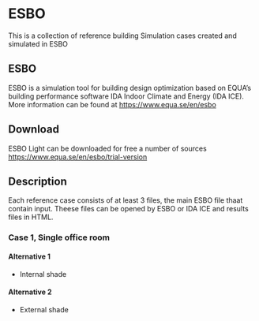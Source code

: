 # ESBO
This is a collection of reference building Simulation cases created and simulated in ESBO 

## ESBO
ESBO is a simulation tool for building design optimization based on EQUA’s building performance software IDA Indoor Climate and Energy (IDA ICE). More information can be found at https://www.equa.se/en/esbo

## Download
ESBO Light can be downloaded for free a number of sources https://www.equa.se/en/esbo/trial-version

## Description
Each reference case consists of at least 3 files, the main ESBO file thaat contain input. Theese files can be opened by ESBO or IDA ICE and results files in HTML. 

### Case 1, Single office room
#### Alternative 1
- Internal shade
#### Alternative 2
- External shade
